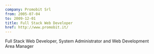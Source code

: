 ```yaml
---
company: Promobit Srl
from: 2005-07-04
to: 2009-12-01
title: Full Stack Web Developer
href: http://www.promobit.it/
---
```


Full Stack Web Developer, System Administrator and Web Development Area Manager
